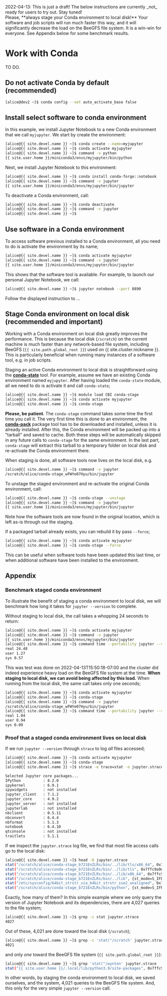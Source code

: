 <div class="alert alert-warning" role="alert" markdown="1">
2022-04-13: This is just a draft! The below instructions are currently _not_ ready for users to try out. Stay tuned!
</div>

<div class="alert alert-warning" role="alert" markdown="1">
Please, **always stage your Conda environment to local disk!** Your software and job scripts will run much faster this way, and it will significantly decrease the load on the BeeGFS file system. It is a win-win for everyone. See Appendix below for some benchmark results.
</div>


# Work with Conda

TO DO.

## Do not activate Conda by default (recommended)

```sh
[alice@dev2 ~]$ conda config --set auto_activate_base false
```


## Install select software to conda environment

In this example, we install Jupyter Notebook to a new Conda environment that we call `myjupyter`.  We start by create the environment:

```sh
[alice@{{ site.devel.name }} ~]$ conda create --name=myjupyter
[alice@{{ site.devel.name }} ~]$ conda activate myjupyter
[alice@{{ site.devel.name }} ~]$ command -v python
{{ site.user.home }}/miniconda3/envs/myjupyter/bin/python
```

Next, we install Jupyter Notebook to this environment:

```sh
[alice@{{ site.devel.name }} ~]$ conda install conda-forge::notebook
[alice@{{ site.devel.name }} ~]$ command -v jupyter
{{ site.user.home }}/miniconda3/envs/myjupyter/bin/jupyter
```

To deactivate a Conda environment, call:

```sh
[alice@{{ site.devel.name }} ~]$ conda deactivate
[alice@{{ site.devel.name }} ~]$ command -v jupyter
[alice@{{ site.devel.name }} ~]$ 
```


## Use software in a Conda environment

To access software previous installed to a Conda environment, all you need to do is activate the environment by its name;

```sh
[alice@{{ site.devel.name }} ~]$ conda activate myjupyter
[alice@{{ site.devel.name }} ~]$ command -v jupyter
{{ site.user.home }}/miniconda3/envs/myjupyter/bin/jupyter
```

This shows that the software tool is available. For example, to launch our personal Jupyter Notebook, we call:

```sh
[alice@{{ site.devel.name }} ~]$ jupyter notebook --port 8890
```

Follow the displayed instruction to ...



## Stage Conda environment on local disk (recommended and important)

Working with a Conda environment on local disk greatly improves the performance.  This is because the local disk (`/scratch`) on the current machine is much faster than any network-based file system, including BeeGFS (`{{ site.path.global_root }}`) used on {{ site.cluster.nickname }}.  This is particularly beneficial when running many instances of a software tool, e.g. in job scripts.

Staging an active Conda environment to local disk is straightforward using the **[conda-state]** tool.  For example, assume we have an existing Conda environment named `myjupyter`.  After having loaded the `conda-state` module, all we need to do is activate it and call `conda-state`;

```sh
[alice@{{ site.devel.name }} ~]$ module load CBI conda-stage
[alice@{{ site.devel.name }} ~]$ conda activate myjupyter
[alice@{{ site.devel.name }} ~]$ conda-stage
```

**Please, be patient**. The `conda-stage` command takes some time the first time you call it. The very first time this is done to an environment, the **[conda-pack]** package tool has to be downloaded and installed, unless it is already installed. After this, the Conda environment will be packed up into a "tarball" and saved to cache.  Both these steps will be automatically skipped in any future calls to `conda-stage` for the same environment.  In the last part, `conda-stage` will extract this tarball to a temporary folder on local disk and re-activate the Conda environment there.

When staging is done, all software tools now lives on the local disk, e.g.

```sh
[alice@{{ site.devel.name }} ~]$ command -v jupyter
/scratch/alice/conda-stage_wFWYe07Hyu/bin/jupyter
```

To unstage the staged environment and re-activate the original Conda environment, call:

```sh
[alice@{{ site.devel.name }} ~]$ conda-stage --unstage
[alice@{{ site.devel.name }} ~]$ command -v jupyter
{{ site.user.home }}/miniconda3/envs/myjupyter/bin/jupyter
```

Note how the software tools are now found in the original location, which is left as-is through out the staging.


If a packaged tarball already exists, you can rebuild it by pass `--force`;

```sh
[alice@{{ site.devel.name }} ~]$ conda activate myjupyter
[alice@{{ site.devel.name }} ~]$ conda-stage --force
```

This can be useful when software tools have been updated this last time, or when additional software have been installed to the environment.


## Appendix

### Benchmark staged conda environment

To illustrate the benefit of staging a conda environment to local disk, we will benchmark how long it takes for `jupyter --version` to complete.

Without staging to local disk, the call takes a whopping 24 seconds to return:

```sh
[alice@{{ site.devel.name }} ~]$ conda activate myjupyter
[alice@{{ site.devel.name }} ~]$ command -v jupyter
{{ site.user.home }}/miniconda3/envs/myjupyter/bin/jupyter
[alice@{{ site.devel.name }} ~]$ command time --portability jupyter --version > /dev/null
real 24.48
user 1.27
sys 0.57
```

This was test was done on 2022-04-13T15:50:18-07:00 and the cluster did indeed experience heavy load on the BeeGFS file system at the time.  **When staging to local disk, we can avoid being affected by this load.**  When running from the local disk, the same call takes only one seconds;

```sh
[alice@{{ site.devel.name }} ~]$ conda activate myjupyter
[alice@{{ site.devel.name }} ~]$ conda-stage
[alice@{{ site.devel.name }} ~]$ command -v jupyter
/scratch/alice/conda-stage_wFWYe07Hyu/bin/jupyter
[alice@{{ site.devel.name }} ~]$ command time --portability jupyter --version > /dev/null
real 1.04
user 0.94
sys 0.09
```


### Proof that a staged conda environment lives on local disk

If we run `jupyter --version` through `strace` to log _all_ files accessed;

```sh
[alice@{{ site.devel.name }} ~]$ conda activate myjupyter
[alice@{{ site.devel.name }} ~]$ conda-stage
[alice@{{ site.devel.name }} ~]$ strace -e trace=stat -o jupyter.strace jupyter --version

Selected Jupyter core packages...
IPython          : 8.2.0
ipykernel        : 6.9.1
ipywidgets       : not installed
jupyter_client   : 7.1.2
jupyter_core     : 4.9.2
jupyter_server   : not installed
jupyterlab       : not installed
nbclient         : 0.5.11
nbconvert        : 6.4.4
nbformat         : 5.1.3
notebook         : 6.4.10
qtconsole        : not installed
traitlets        : 5.1.1
```

If we inspect the `jupyter.strace` log file, we find that most file access calls go to the local disk:

```sh
[alice@{{ site.devel.name }} ~]$ head -6 jupyter.strace 
stat("/scratch/alice/conda-stage_b721EnZLRs/bin/../lib/tls/x86_64", 0x7ffc9a9ea980) = -1 ENOENT (No such file or directory)
stat("/scratch/alice/conda-stage_b721EnZLRs/bin/../lib/tls", 0x7ffc9a9ea980) = -1 ENOENT (No such file or directory)
stat("/scratch/alice/conda-stage_b721EnZLRs/bin/../lib/x86_64", 0x7ffc9a9ea980) = -1 ENOENT (No such file or directory)
stat("/scratch/alice/conda-stage_b721EnZLRs/bin/../lib", {st_mode=S_IFDIR|0755, st_size=8192, ...}) = 0
stat("/etc/sysconfig/64bit_strstr_via_64bit_strstr_sse2_unaligned", 0x7ffc9a9eaf10) = -1 ENOENT (No such file or directory)
stat("/scratch/alice/conda-stage_b721EnZLRs/bin/python", {st_mode=S_IFREG|0755, st_size=15880080, ...}) = 0
```

Exactly, how many of them?  In this simple example where we only query the version of Jupyter Notebook and its dependencies, there are 4,027 queries to the file system;

```sh
[alice@{{ site.devel.name }} ~]$ grep -c stat jupyter.strace 
4027
```

Out of these, 4,021 are done toward the local disk (`/scratch`);

```sh
[alice@{{ site.devel.name }} ~]$ grep -c 'stat("/scratch' jupyter.strace 
4021
```

and only _one_ toward the BeeGFS file system (`{{ site.path.global_root }}`):

```sh
[alice@{{ site.devel.name }} ~]$ grep 'stat("/wynton' jupyter.strace 
stat("{{ site.user.home }}/.local/lib/python3.9/site-packages", 0x7ffc9a9ea820) = -1 ENOENT (No such file or directory)
```

In other words, by staging the conda environment to local disk, we saved ourselves, and the system, 4,021 queries to the BeeGFS file system. And, this only for the very simple `jupyter --version` call.


[conda-state]: https://github.com/HenrikBengtsson/conda-stage/
[conda-pack]: https://conda.github.io/conda-pack/
